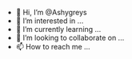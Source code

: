 - 👋 Hi, I’m @Ashygreys
- 👀 I’m interested in ...
- 🌱 I’m currently learning ...
- 💞️ I’m looking to collaborate on ...
- 📫 How to reach me ...

<!---
Ashygreys/Ashygreys is a ✨ special ✨ repository because its `README.md` (this file) appears on your GitHub profile.
You can click the Preview link to take a look at your changes.
--->
